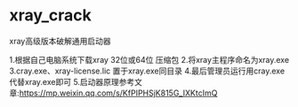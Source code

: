 # xray_crack
xray高级版本破解通用启动器


1.根据自己电脑系统下载xray 32位或64位 压缩包
2.将xray主程序命名为xray.exe
3.cray.exe、xray-license.lic 置于xray.exe同目录
4.最后管理员运行用cray.exe代替xray.exe即可
5.启动器原理参考文章:https://mp.weixin.qq.com/s/KfPIPHSjK815G_IXKtcImQ

